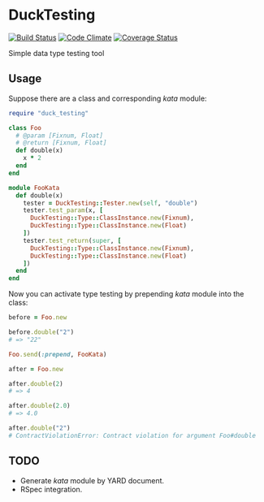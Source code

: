 # DuckTesting

[![Build Status](https://travis-ci.org/yuku-t/duck_testing.svg?branch=master)](https://travis-ci.org/yuku-t/duck_testing) [![Code Climate](https://codeclimate.com/github/yuku-t/duck_testing/badges/gpa.svg)](https://codeclimate.com/github/yuku-t/duck_testing) [![Coverage Status](https://coveralls.io/repos/yuku-t/duck_testing/badge.svg)](https://coveralls.io/r/yuku-t/duck_testing)

Simple data type testing tool

## Usage

Suppose there are a class and corresponding _kata_ module:

```rb
require "duck_testing"

class Foo
  # @param [Fixnum, Float]
  # @return [Fixnum, Float]
  def double(x)
    x * 2
  end
end

module FooKata
  def double(x)
    tester = DuckTesting::Tester.new(self, "double")
    tester.test_param(x, [
      DuckTesting::Type::ClassInstance.new(Fixnum),
      DuckTesting::Type::ClassInstance.new(Float)
    ])
    tester.test_return(super, [
      DuckTesting::Type::ClassInstance.new(Fixnum),
      DuckTesting::Type::ClassInstance.new(Float)
    ])
  end
end
```

Now you can activate type testing by prepending _kata_ module into the class:

```rb
before = Foo.new

before.double("2")
# => "22"

Foo.send(:prepend, FooKata)

after = Foo.new

after.double(2)
# => 4

after.double(2.0)
# => 4.0

after.double("2")
# ContractViolationError: Contract violation for argument Foo#double
```

## TODO

- Generate _kata_ module by YARD document.
- RSpec integration.
